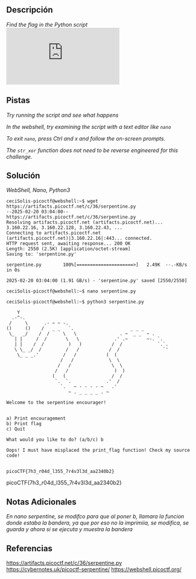 
## Descripción

*Find the flag in the Python script![Download Python script](https://artifacts.picoctf.net/c/36/serpentine.py)*

## Pistas

*Try running the script and see what happens*

*In the webshell, try examining the script with a text editor like `nano`*

*To exit `nano`, press Ctrl and x and follow the on-screen prompts.*

*The `str_xor` function does not need to be reverse engineered for this challenge.*

## Solución

*WebShell, Nano, Python3*
```
ceciSolis-picoctf@webshell:~$ wget https://artifacts.picoctf.net/c/36/serpentine.py
--2025-02-20 03:04:00--  https://artifacts.picoctf.net/c/36/serpentine.py
Resolving artifacts.picoctf.net (artifacts.picoctf.net)... 3.160.22.16, 3.160.22.128, 3.160.22.43, ...
Connecting to artifacts.picoctf.net (artifacts.picoctf.net)|3.160.22.16|:443... connected.
HTTP request sent, awaiting response... 200 OK
Length: 2550 (2.5K) [application/octet-stream]
Saving to: 'serpentine.py'

serpentine.py        100%[=====================>]   2.49K  --.-KB/s    in 0s      

2025-02-20 03:04:00 (1.91 GB/s) - 'serpentine.py' saved [2550/2550]

ceciSolis-picoctf@webshell:~$ nano serpentine.py 

ceciSolis-picoctf@webshell:~$ python3 serpentine.py 

    Y
  .-^-.
 /     \      .- ~ ~ -.
()     ()    /   _ _   `.                     _ _ _
 \_   _/    /  /     \   \                . ~  _ _  ~ .
   | |     /  /       \   \             .' .~       ~-. `.
   | |    /  /         )   )           /  /             `.`.
   \ \_ _/  /         /   /           /  /                `'
    \_ _ _.'         /   /           (  (
                    /   /             \  \
                   /   /               \  \
                  /   /                 )  )
                 (   (                 /  /
                  `.  `.             .'  /
                    `.   ~ - - - - ~   .'
                       ~ . _ _ _ _ . ~

Welcome to the serpentine encourager!


a) Print encouragement
b) Print flag
c) Quit

What would you like to do? (a/b/c) b

Oops! I must have misplaced the print_flag function! Check my source code!


picoCTF{7h3_r04d_l355_7r4v3l3d_aa2340b2}
```
picoCTF{7h3_r04d_l355_7r4v3l3d_aa2340b2}
## Notas Adicionales 

*En nano serpentine, se modifco para que al poner b, llamara la funcion donde estaba la bandera, ya que por eso no la imprimiia, se modifica, se guarda y ahora si se ejecuta y muestra la bandera*
## Referencias 
https://artifacts.picoctf.net/c/36/serpentine.py
https://cybernotes.uk/picoctf-serpentine/
https://webshell.picoctf.org/
